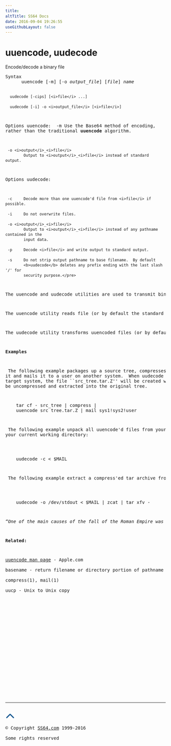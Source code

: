 ```yaml
---
title:
altTitle: SS64 Docs
date: 2016-09-04 19:26:55
useGithubLayout: false
---
```

<!-- #BeginLibraryItem "/Library/head_osx.lbi" --><!-- #EndLibraryItem --><h1>uuencode, uudecode</h1> 
<p>Encode/decode a binary file</p>
<pre>Syntax
      uuencode [-m] [-o <i>output_file</i>] [<i>file</i>] <i>name</i>

      uudecode [-cips] [<i>file</i> ...]

      uudecode [-i] -o <i>output_file</i> [<i>file</i>]

Options uuencode:<i>
</i>
     -m     Use the Base64 method of encoding, rather than the traditional
            <b>uuencode</b> algorithm.

     -o <i>output</i>_<i>file</i>
            Output to <i>output</i>_<i>file</i> instead of standard output.

Options uudecode:

     -c     Decode more than one uuencode'd file from <i>file</i> if possible.

     -i     Do not overwrite files.

     -o <i>output</i>_<i>file</i>
            Output to <i>output</i>_<i>file</i> instead of any pathname contained in the
            input data.

     -p     Decode <i>file</i> and write output to standard output.

     -s     Do not strip output pathname to base filename.  By default
            <b>uudecode</b> deletes any prefix ending with the last slash '/' for
            security purpose.</pre>
<p>The uuencode and uudecode utilities are used to transmit binary files over transmission mediums that do not support other than simple ASCII data. </p>
<p>The uuencode utility reads <span class="code">file</span> (or by default the standard input) and writes an encoded version to the standard output, or <span class="code">output_file</span> if one has been specified. The encoding uses only printing ASCII characters and includes the mode of the file and the operand <span class="code">name</span> for use by uudecode. </p>
<p>The uudecode utility transforms uuencoded files (or by default, the standard input) into the original form. The resulting file is named either <span class="code">name</span> or (depending on options passed to uudecode) <span class="code">output_file</span> and will have the mode of the original file except that setuid and execute bits are not retained. The uudecode utility ignores any leading and trailing lines. </p>
<p><b>Examples</b></p>
<p> The following example packages up a source tree, compresses it, uuencodes
it and mails it to a user on another system.  When uudecode is run on the
target system, the file ``src_tree.tar.Z'' will be created which may then
be uncompressed and extracted into the original tree.</p>
<pre>    tar cf - src_tree | compress |
    uuencode src_tree.tar.Z | mail sys1!sys2!user</pre>
<p> The following example unpack all uuencode'd files from your mailbox into
your current working directory:<br>
</p>
<pre>    uudecode -c &lt; $MAIL
</pre>
<p> The following example extract a compress'ed tar archive from your mailbox:<br>
</p>
<pre>    uudecode -o /dev/stdout &lt; $MAIL | zcat | tar xfv -    </pre>
<p class="quote"><i>“One of the main causes of the fall of the Roman Empire was that, lacking zero, they had no way to indicate successful termination of their C programs” ~ Robert Firth</i></p>
<p><b>Related:</b></p>
<p><a href="https://developer.apple.com/legacy/library/documentation/Darwin/Reference/ManPages/man1/uuencode.1.html">uuencode man page</a> - Apple.com<br>
basename - return filename or directory portion of pathname<br>
compress(1), mail(1)<br>
uucp - Unix to Unix copy</p><!-- #BeginLibraryItem "/Library/foot_osx.lbi" --><p><script async="" src="//pagead2.googlesyndication.com/pagead/js/adsbygoogle.js"></script>
<!-- OSX300 -->
<ins class="adsbygoogle" style="display:inline-block;width:300px;height:250px" data-ad-client="ca-pub-6140977852749469" data-ad-slot="1823340303"></ins>
<script>
(adsbygoogle = window.adsbygoogle || []).push({});
</script></p>
<hr>
<div id="bl" class="footer"><a href="#"><img src="../images/top.png" width="30" height="22" alt="Back to the Top"></a></div>
<div id="br" class="footer, tagline">© Copyright <a href="http://ss64.com/">SS64.com</a> 1999-2016<br>
Some rights reserved</div><!-- #EndLibraryItem -->

